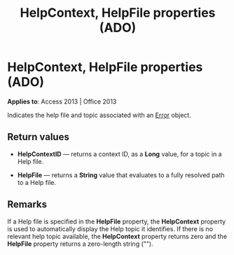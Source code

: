 ﻿---
title: HelpContext, HelpFile properties (ADO)
TOCTitle: HelpContext, HelpFile properties (ADO)
ms:assetid: 8a79f994-f17c-2983-0593-095801be762e
ms:mtpsurl: https://msdn.microsoft.com/library/JJ249608(v=office.15)
ms:contentKeyID: 48546194
ms.date: 10/17/2018
mtps_version: v=office.15
---

# HelpContext, HelpFile properties (ADO)

**Applies to**: Access 2013 | Office 2013

Indicates the help file and topic associated with an [Error](error-object-ado.md) object.

## Return values

- **HelpContextID** — returns a context ID, as a **Long** value, for a topic in a Help file.

- **HelpFile** — returns a **String** value that evaluates to a fully resolved path to a Help file.

## Remarks

If a Help file is specified in the **HelpFile** property, the **HelpContext** property is used to automatically display the Help topic it identifies. If there is no relevant help topic available, the **HelpContext** property returns zero and the **HelpFile** property returns a zero-length string ("").

